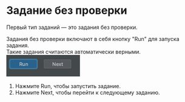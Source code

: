 # Задание без проверки
Первый тип заданий — это задания без проверки.  

Задания без проверки включают в себя кнопку "Run" для запуска задания.  
Такие задания считаются автоматически верными.
![img.png](img.png)

1. Нажмите Run, чтобы запустить задание.
2. Нажмите Next, чтобы перейти к следующему заданию.
